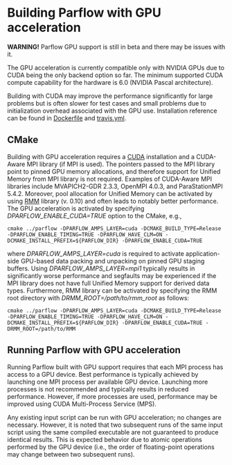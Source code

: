 # Building Parflow with GPU acceleration

**WARNING!** Parflow GPU support is still in beta and there may be issues with it.

The GPU acceleration is currently compatible only with NVIDIA GPUs due to CUDA being the only backend option so far. The minimum supported CUDA compute capability for the hardware is 6.0 (NVIDIA Pascal architecture).

Building with CUDA may improve the performance significantly for large problems but is often slower for test cases and small problems due to initialization overhead associated with the GPU use. Installation reference can be found in [Dockerfile](Dockerfile_CUDA) and [travis.yml](.travis.yml).


## CMake

Building with GPU acceleration requires a [CUDA](https://docs.nvidia.com/cuda/cuda-installation-guide-linux/index.html) installation and a CUDA-Aware MPI library (if MPI is used). The pointers passed to the MPI library point to pinned GPU memory allocations, and therefore support for Unified Memory from MPI library is not required. Examples of CUDA-Aware MPI libraries include MVAPICH2-GDR 2.3.3, OpenMPI 4.0.3, and ParaStationMPI 5.4.2. Moreover, pool allocation for Unified Memory can be activated by using [RMM](https://github.com/rapidsai/rmm) library (v. 0.10) and often leads to notably better performance. The GPU acceleration is activated by specifying *DPARFLOW_ENABLE_CUDA=TRUE* option to the CMake, e.g.,

```shell
cmake ../parflow -DPARFLOW_AMPS_LAYER=cuda -DCMAKE_BUILD_TYPE=Release -DPARFLOW_ENABLE_TIMING=TRUE -DPARFLOW_HAVE_CLM=ON -DCMAKE_INSTALL_PREFIX=${PARFLOW_DIR} -DPARFLOW_ENABLE_CUDA=TRUE
```
where *DPARFLOW_AMPS_LAYER=cuda* is required to activate application-side GPU-based data packing and unpacking on pinned GPU staging buffers. Using *DPARFLOW_AMPS_LAYER=mpi1* typically results in significantly worse performance and segfaults may be experienced if the MPI library does not have full Unified Memory support for derived data types. Furthermore, RMM library can be activated by specifying the RMM root directory with *DRMM_ROOT=/path/to/rmm_root* as follows:
```shell
cmake ../parflow -DPARFLOW_AMPS_LAYER=cuda -DCMAKE_BUILD_TYPE=Release -DPARFLOW_ENABLE_TIMING=TRUE -DPARFLOW_HAVE_CLM=ON -DCMAKE_INSTALL_PREFIX=${PARFLOW_DIR} -DPARFLOW_ENABLE_CUDA=TRUE -DRMM_ROOT=/path/to/RMM
```
## Running Parflow with GPU acceleration

Running Parflow built with GPU support requires that each MPI process has access to a GPU device. Best performance is typically achieved by launching one MPI process per available GPU device. Launching more processes is not recommended and typically results in reduced performance. However, if more processes are used, performance may be improved using CUDA Multi-Process Service (MPS).

Any existing input script can be run with GPU acceleration; no changes are necessary. However, it is noted that two subsequent runs of the same input script using the same compiled executable are not guaranteed to produce identical results. This is expected behavior due to atomic operations performed by the GPU device (i.e., the order of floating-point operations may change between two subsequent runs).
